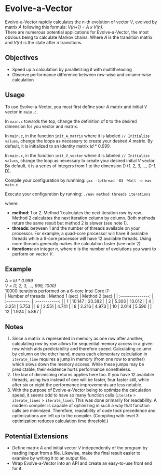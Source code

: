 # Evolve-a-Vector

Evolve-a-Vector rapidly calculates the n-th evolution of vector _V_, evolved by matrix _A_ following this formula: _V(n+1) = A x V(n)_.  
There are numerous potential applications for Evolve-a-Vector, the most obvious being to calculate Markov chains. Where _A_ is the transition matrix and _V(n)_ is the state after _n_ transitions.

## Objectives

- Speed up a calculation by parallelizing it with multithreading
- Observe performance difference between row-wise and column-wise calculation

## Usage

To use Evolve-a-Vector, you must first define your _A_ matrix and initial _V_ vector in `main.c`.

In `main.c` towards the top, change the definition of `D` to the desired dimension for you vector and matrix.

In `main.c`, in the function `init_A_matrix` where it is labeled `// Initialize values`, change the loops as necessary to create your desired _A_ matrix. By default, it is initialized to an identity matrix _Id_ \* 0.999.

In `main.c`, in the function `init_V_vector` where it is labeled `// Initialize values`, change the loop as necessary to create your desired initial _V_ vector. By default, it is a series of integers from 1 to the dimension D (1, 2, 3, …, D-1, D).

Compile your configuration by runnning:
`gcc -lpthread -O3 -Wall -o eav main.c`

Execute your configuration by running:
`./eav method threads iterations`

where:

- **method**: 1 or 2. Method 1 calculates the next iteration row by row. Method 2 calculates the next iteration column by column. Both methods return the same result but method 2 is slower (see note 1).
- **threads**: between 1 and the number of threads available on your processor. For example, a quad-core processor will have 8 available threads while a 6-core processor will have 12 available threads. Using more threads generally makes the calculation faster (see note 2).
- **iterations**: an integer _n_, where _n_ is the number of evolutions you want to perform on vector _V_.

## Example

_A = Id \* 0.999_  
_V = (1, 2, 3, ..., 999, 1000)_  
10000 iterations performed on a 6-core Intel Core i7:  
| Number of threads | Method 1 (sec) | Method 2 (sec) |
| :---------------: | :------------: | :------------: |
| 1 | 10.147 | 20.382 |
| 2 | 5.303 | 10.012 |
| 4 | 3.251 | 5.753 |
| 6 | 2.551 | 4.741 |
| 8 | 2.216 | 4.973 |
| 10 | 2.014 | 5.590 |
| 12 | 1.924 | 5.867 |

## Notes

1. Since a matrix is represented in memory as one row after another, calculating row by row allows for sequential memory access in a given row which aids predictability and therefore speed. Calculating column by column on the other hand, means each elementary calculation in `iterate_line` requires a jump in memory (from one row to another) which slows down the memory access. While these jumps may be predictable, their existence hurts performance nonetheless.
1. The law of diminishing returns applies here too. If you have 12 available threads, using two instead of one will be faster, four faster still, while after six or eight the performance improvements are less notable.
1. With the purpose of Evolve-a-Vector being to optimize the calculation speed, it seems odd to have so many function calls (`iterate` > `iterate_lines` > `iterate_line`). This was done primarily for readability. A modern compiler is capable of optimizing in such a way that function calls are minimized. Therefore, readability of code took precedence and optimizations are left up to the compiler. (Compiling with level 3 optimization reduces calculation time threefold.)

## Potential Extensions

- Define matrix _A_ and initial vector _V_ independently of the program by reading input from a file. Likewise, make the final result easier to examine by writing it to an output file.
- Wrap Evolve-a-Vector into an API and create an easy-to-use front end for it.
